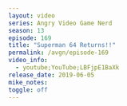 ```yaml
---
layout: video
series: Angry Video Game Nerd
season: 13
episode: 169
title: "Superman 64 Returns!!"
permalink: /avgn/episode-169
video_info:
  - youtube;YouTube;LBFjpE1BaXk
release_date: 2019-06-05
mike_notes:
toggle: off
---
```

